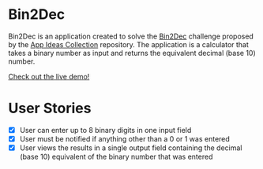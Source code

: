 # Bin2Dec

Bin2Dec is an application created to solve the <a class="text-light" href="https://github.com/florinpop17/app-ideas/blob/master/Projects/1-Beginner/Bin2Dec-App.md" target="_blank" rel="noopener">Bin2Dec</a> challenge proposed by the <a class="text-light" href="https://github.com/florinpop17/app-ideas" target="_blank" rel="noopener">App Ideas Collection</a> repository. The application is a calculator that takes a binary number as input and returns the equivalent decimal (base 10) number.</p>

<a href="https://angelamcosta.github.io/Bin2Dec/" target="_blank" rel="noopener">Check out the live demo!</a>

# User Stories

-   [x] User can enter up to 8 binary digits in one input field
-   [x] User must be notified if anything other than a 0 or 1 was entered
-   [x] User views the results in a single output field containing the decimal (base 10) equivalent of the binary number that was entered
